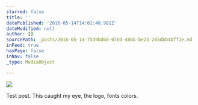 ```yaml
---
starred: false
title: ''
datePublished: '2016-05-14T14:01:40.981Z'
dateModified: null
author: []
sourcePath: _posts/2016-05-14-7539bd68-070d-486b-be23-265dbb4bff1e.md
inFeed: true
hasPage: false
inNav: false
_type: MediaObject

---
```

![](https://the-grid-user-content.s3-us-west-2.amazonaws.com/54899fab-8d87-436f-9ac6-cd2447217108.jpg)

Test post. This caught my eye, the logo, fonts colors.